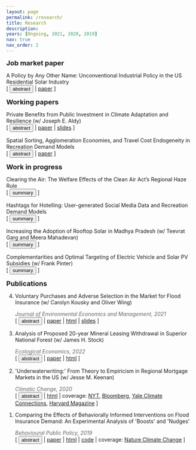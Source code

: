 ```yaml
---
layout: page
permalink: /research/
title: Research
description: 
years: [Ongoing, 2021, 2020, 2019]
nav: true
nav_order: 2
---
```


<strong><font size = "4">Job market paper</font></strong>
<p style="margin-bottom:0"> A Policy by Any Other Name: Unconventional Industrial Policy in the US Residential Solar Industry</p>
<div class="buttonbar">[ <button class="button" onclick="button(&quot;abs7&quot;)">abstract</button> | <a href="/assets/pdf/papers/Bradt_JMP.pdf" target="_blank">paper</a>  ]</div>
<div class="popup" id="abs7" style="display: none;">Consumer subsidies are a common policy tool for supporting the adoption of clean, energy-efficient technologies. In addition to increasing take-up of new technologies, policymakers justify these programs as a means of stimulating infant industries, arguing that the presence of learning-by-doing and inter-firm knowledge spillovers incentivize entry. However, potential knowledge transfers reduce the incentives for firms to expand output and reduce costs by making cost reductions---in part---a public good. To evaluate this tradeoff, I estimate a dynamic structural model of the market for solar panel installations in California that endogenizes firms’ entry and exit decisions and allows for learning-by-doing with incomplete spillovers. I estimate that a 1<span>&#37;</span> increase in a firm’s experience as measured by cumulative production leads to a 0.7<span>&#37;</span> reduction in installation-specific costs and that learning spills over across firms. Counterfactual analysis reveals that existing consumer subsidy programs increased installer entry by 9<span>&#37;</span>, indicating that industry cost reductions outweigh the decrease in firms' incentives to reduce costs by expanding output. While consumer subsidies may be effective at increasing industry size, standard industrial policies such as entry subsidies likely provide greater welfare gains.</div>

<strong><font size = "4">Working papers</font></strong>
<p style="margin-bottom:0">Private Benefits from Public Investment in Climate Adaptation and Resilience (w/ Joseph E. Aldy)</p>
<div class="buttonbar">[ <button class="button" onclick="button(&quot;abs6&quot;)">abstract</button> | <a href="/assets/pdf/papers/BradtAldy_ClimateAdaptation_230714.pdf" target="_blank">paper</a>  | <a href="/assets/pdf/slides/bradt_aldy_nber_2023.pdf" target="_blank">slides</a> ]</div>
<div class="popup" id="abs6" style="display: none;">Flood protection infrastructure investments, such as Army Corps of Engineer levees, can enhance resilience to flood risks amplified by climate change. We estimate the benefits from levees by exploiting repeat residential property transactions. In areas protected by levees, home values increase 3 percent. Levees impose adverse spillover flood risks to nearby areas that reduce affected home values by 1 percent. Capitalized benefits in protected areas are progressive, but adverse spillover impacts are regressive. While there is little variation across race in capitalized benefits at levee construction, racial sorting occurs post-construction. Capitalized residential property benefits do not exceed levee construction costs.</div>

<p style="margin-bottom:0">Spatial Sorting, Agglomeration Economies, and Travel Cost Endogeneity in Recreation Demand Models</p>
<div class="buttonbar">[ <button class="button" onclick="button(&quot;abs5&quot;)">abstract</button> | <a href="/assets/pdf/papers/Bradt_RecDemandEndogeneity_220610.pdf" target="_blank">paper</a> ]</div>
<div class="popup" id="abs5" style="display: none;">Conventional recreation demand models assume that travel cost is exogenously determined. In reality, the costs individuals face when choosing which recreation site to visit are the result of a spatial sorting equilibrium, in which access to outdoor recreation sites and the environmental amenities to which they provide access may play a role. I explore the bias introduced by ignoring the potential for travel cost endogeneity in conventional recreation demand models and provide an instrumental variables approach to accounting for this endogeneity. I demonstrate the importance of accounting for the spatial non-uniformity of recreation sites and residences in a series of numerical simulations, finding that the instrumental variables approach ensures coverage of true parameter values. I implement the approach in a nationwide model of demand for overnight campground reservations as a function of price, water quality, and other observable site attributes. I find that not correcting for travel cost endogeneity via the instrumental variables approach nearly doubles estimates of consumers willingness-to-pay for improvements in water quality. This highlights the importance of relaxing the assumption of exogenous travel costs in real world applications.</div>

<strong><font size = "4">Work in progress</font></strong>
<p style="margin-bottom:0">Clearing the Air: The Welfare Effects of the Clean Air Act’s Regional Haze Rule</p>
<div class="buttonbar">[ <button class="button" onclick="button(&quot;desc1&quot;)">summary</button> ]</div>
<div class="popup" id="desc1" style="display: none;">The US Environmental Protection Agency promulgated the Regional Haze Rule under Section 169A of the Clean Air Act in 1999 to decrease haze and protect visibility in national parks and wilderness areas.  I provide empirical evidence of the causal effect of the Regional Haze Rule on air pollution using a regression discontinuity design.  I am in the process of translating this estimate into a corresponding welfare impact using a nationwide model of recreation demand and estimates of the health effects of harmful air pollutants.</div>

<p style="margin-bottom:0">Hashtags for Hotelling: User-generated Social Media Data and Recreation Demand Models</p>
<div class="buttonbar">[ <button class="button" onclick="button(&quot;desc2&quot;)">summary</button> ]</div>
<div class="popup" id="desc2" style="display: none;">Recreation demand estimation is a common tool in the literature examining willingness-to-pay for changes to non-market, environmental amenities such as water or air quality.  Due to data requirements, applications of this method have mostly relied on small-scale, on-site survey data.  I demonstrate the potential for contemporary, user-generated data to increase the scale and scope of recreation demand applications.</div>

<p style="margin-bottom:0">Increasing the Adoption of Rooftop Solar in Madhya Pradesh (w/ Teevrat Garg and Meera Mahadevan)</p>
<div class="buttonbar">[ <button class="button" onclick="button(&quot;desc3&quot;)">summary</button> ]</div>
<div class="popup" id="desc3" style="display: none;">We are in the process of developing a randomized control trial in the Indian state of Madhya Pradesh that targets different interventions to increase household adoption of rooftop solar photovoltaics.  We aim to shed light on different barriers to solar adoption in a novel setting.</div>

<p style="margin-bottom:0">Complementarities and Optimal Targeting of Electric Vehicle and Solar PV Subsidies (w/ Frank Pinter)</p>
<div class="buttonbar">[ <button class="button" onclick="button(&quot;desc4&quot;)">summary</button> ]</div>
<div class="popup" id="desc4" style="display: none;">A complementarity exists between electric vehicles (EV) and distributed solar photovoltaics (PV) due to the ability to use excess solar-generated electricity to charge vehicle batteries.  Generous subsidy programs incentivizing the adoption of each technology overlap in many jurisdictions.  We empirically document the complementarity between EV and PV adoption in California and examine the implications of this complementarity for optimal subsidy design.  Of particular concern is the potential for overlapping subsidies to increase the number of inframarginal households taking up each policy.  We plan to develop and estimate a structural model for EV and PV adoption and use this model to quantify welfare losses from sub-optimal policy targeting.</div>

<strong><font size = "4">Publications</font></strong>
<ol reversed class="bracket">
<li><p style="margin-bottom:0">Voluntary Purchases and Adverse Selection in the Market for Flood Insurance (w/ Carolyn Kousky and Oliver Wing)</p>
<p style="margin-bottom:0; color:#666"><em>Journal of Environmental Economics and Management, 2021</em></p>
<div class="buttonbar">[ <button class="button" onclick="button(&quot;abs4&quot;)">abstract</button> | <a href="/assets/pdf/papers/bradt_kousky_wing_2021.pdf" target="_blank">paper</a> | <a href="https://doi.org/10.1016/j.jeem.2021.102515" target="_blank">html</a> | <a href="/assets/pdf/slides/Bradt_FSFworkshop_Feb21.pdf" target="_blank">slides</a> ]</div>
<div class="popup" id="abs4" style="display: none;">Flood-related events are the most damaging natural hazard in the United States, yet many households at risk do not have flood insurance. Using detailed policy- and claims-level data from the National Flood Insurance Program (NFIP), we conduct a holistic analysis of the market for publicly provided flood insurance in the U.S., focusing on not only high-risk areas subject to an incomplete mandate requiring the purchase of insurance, but also lower risk areas where no such mandate exists. We are able to better understand determinants of demand for insurance in a setting with voluntary purchase and low take-up and therefore provide a more complete analysis of the market for flood insurance in the U.S. than previous work. In addition to exploring correlates of demand for flood insurance, this paper provides quasi-experimental estimates of households’ willingness-to-pay for flood insurance and finds strong evidence to suggest the NFIP failing to utilize full information on flood risk leads to adverse selection in the program.</div>
</li>

<li><p style="margin-bottom:0">Analysis of Proposed 20-year Mineral Leasing Withdrawal in Superior National Forest (w/ James H. Stock)</p>
<p style="margin-bottom:0; color:#666"><em>Ecological Economics, 2022</em></p>
<div class="buttonbar">[ <button class="button" onclick="button(&quot;abs3&quot;)">abstract</button> | <a href="/assets/pdf/papers/stock_bradt_2020.pdf" target="_blank">paper</a>  | <a href="https://doi.org/10.1016/j.ecolecon.2020.106663" target="_blank">html</a> ]</div>
<div class="popup" id="abs3" style="display: none;">The Rainy River Watershed on the Superior National Forest is home to the Boundary Waters Canoe Area Wilderness (BWCAW). It also contains deposits of copper, nickel, and trace metals, and copper-nickel mining has been proposed adjacent to and upstream of the BWCAW. In 2017, the US Department of Agriculture proposed withdrawing land in the Rainy River Watershed within the Superior National Forest from mineral leasing, a position it reversed in 2018. These developments highlight the potential tradeoff between economic benefits from mining and concerns about its negative economic consequences for the local recreational and amenity-based economy. Previous studies of mining in the Superior National Forest focus on static effects on a single industry (e.g., mining) at some unspecified point over a medium-run horizon. We draw on these studies and the economics literature to provide a unified analysis of the effect of the proposed mining development on income and employment over time. Our results suggest that the proposed mining would lead to a boom-bust cycle that is typical of resource extraction economies, exacerbated by the likely negative effect on the recreation industry.</div>
</li>

<li><p style="margin-bottom:0">'Underwaterwriting:' From Theory to Empiricism in Regional Mortgage Markets in the US (w/ Jesse M. Keenan)</p>
<p style="margin-bottom:0; color:#666"><em>Climatic Change, 2020</em></p>
<div class="buttonbar">[ <button class="button" onclick="button(&quot;abs2&quot;)">abstract</button> | <a href="https://doi.org/10.1007/s10584-020-02734-1" target="_blank">html</a> | coverage: <a href="https://www.nytimes.com/2020/06/19/climate/climate-seas-30-year-mortgage.html" target="_blank">NYT</a>, <a href="https://www.bloomberg.com/news/articles/2020-06-26/lenders-with-the-best-climate-data-will-be-in-a-position-to-discriminate?embedded-checkout=true" target="_blank">Bloomberg</a>, <a href="https://yaleclimateconnections.org/2020/09/mortgage-lenders-face-increasing-risks-from-sea-level-rise/" target="_blank">Yale Climate Connections</a>, <a href="https://www.harvardmagazine.com/2020/07/coastal-banks-are-selling-off-mortgages-threatened-by-rising-seas" target="_blank">Harvard Magazine</a> ]</div>
<div class="popup" id="abs2" style="display: none;">This article provides the theoretical foundation for the concept of "Underwaterwriting," which can be understood as various informational and institutional limitations related to environmental exposure and climate change impacts—specifically flooding and sea level rise inundation—shaping firm participation in mortgage markets. Underwaterwriting suggests that the unevenness of scientific knowledge and local soft information, as well as the institutional barriers for the utilization of that information, could result in determinations of risk that may not accurately reflect long-term asset performance or credit loss. These informational asymmetries may result in assignments of risk that reflect a degree of arbitrariness or inaccuracy that may operate to strand assets and shed or increase market share in ways that are inefficient and may otherwise lead to negative public externalities. Consistent with this theory, this article provides evidence that concentrated local lenders are transferring risk in high-risk coastal geographies in the Southeast Atlantic and Gulf Coasts (U.S.) through increased securitization of mortgages. These findings provide an impetus for supporting more robust analysis of climate-risk in light of forthcoming accounting rules that require an upfront accounting of forward-looking credit losses.</div>
</li>

<li><p style="margin-bottom:0">Comparing the Effects of Behaviorally Informed Interventions on Flood Insurance Demand: An Experimental Analysis of 'Boosts' and 'Nudges'</p>
<p style="margin-bottom:0; color:#666"><em>Behavioural Public Policy, 2019</em></p>
<div class="buttonbar">[ <button class="button" onclick="button(&quot;abs1&quot;)">abstract</button> | <a href="assets/pdf/papers/bradt_bpp_2019.pdf" target="_blank">paper</a> | <a href="https://doi.org/10.1017/bpp.2019.31" target="_blank">html</a> | <a href="https://github.com/jtbradt/flood-insurance-bpp" target="_blank">code</a> | coverage: <a href="https://www.nature.com/articles/s41558-019-0654-y" target="_blank">Nature Climate Change</a> ]</div>
<div class="popup" id="abs1" style="display: none;">This paper compares the effects of two types of behaviorally informed policy – nudges and boosts – that are designed to increase consumer demand for insurance against low-probability, high-consequence events. Using previous findings in the behavioral sciences literature, this paper constructs and implements two nudges (an ‘informational’ and an ‘affective’ nudge) and a statistical numeracy boost and then elicits individual risk beliefs and demand for flood insurance using a contingent valuation survey of 331 participants recruited from an online labor pool. Using a two-limit Tobit model to estimate willingness to pay (WTP) for flood insurance, this paper finds that the affective and informational nudges result in increases in WTP for flood insurance of roughly <span>&#36;</span>21/month and <span>&#36;</span>11/month relative to the boost, respectively. Taken together, the findings of this paper suggest that nudges are the more effective behaviorally informed policy in this setting, particularly when the nudge design targets the affect and availability heuristics; however, additional research is necessary to establish sufficient conditions for this conclusion.</div>
</li>
</ol>

<script>
function button(id) {
  var x = document.getElementById(id);
  var ids = ["abs1", "abs2", "abs3", "abs4", "abs5", "abs6", "abs7", "desc1", "desc2", "desc3", "desc4"];
  for(var i = 0; i < ids.length; i++) {
    var item = ids[i];
    if (item != id) {
      document.getElementById(item).style.display = "none";
    } else {
      if (x.style.display === "none") {
        x.style.display = "block"
      } else {
        x.style.display = "none";
      }
    }
  }	
}
</script> 

<script>
document.querySelectorAll('.bracket')
  .forEach(list => {
    const c = list.querySelectorAll('li').length + 1;
    list.style.counterReset = `list ${c}`;
  });
</script>